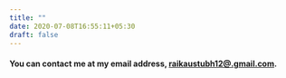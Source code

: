 ```yaml
---
title: ""
date: 2020-07-08T16:55:11+05:30
draft: false
---
```




#### You can contact me at my email address,  [raikaustubh12@.gmail.com](mailto:raikaustubh12@gmail.com).